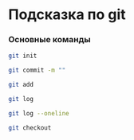 # Подсказка по git

### Основные команды
```sh
git init
```
```sh
git commit -m ""
```
```sh
git add
```
```sh
git log
```
```sh
git log --oneline
```
```sh
git checkout
```